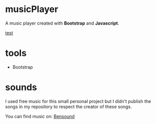 # musicPlayer

A music player created with **Bootstrap** and **Javascript**.

[test](https://confident-mclean-c7b3e1.netlify.app/)



# tools
- Bootstrap 

# sounds
I used free music for this small personal project but
I didn't publish the songs in my repository to respect the creator of these songs.

You can find music on: [Bensound](https://www.bensound.com/royalty-free-music/2)






